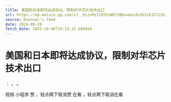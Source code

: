 ```yaml
---
title: 美国和日本即将达成协议，限制对华芯片技术出口
url: https://mp.weixin.qq.com/s?__biz=MzI1OTExNDY1NQ==&mid=2651615713&idx=2&sn=112973472f7b8205e5d7eed3746b1e88
source: Doonsec's feed
date: 2024-09-20
fetch_date: 2025-10-06T18:23:31.685944
---
```


# 美国和日本即将达成协议，限制对华芯片技术出口

：
，
。

视频
小程序
赞
，轻点两下取消赞
在看
，轻点两下取消在看